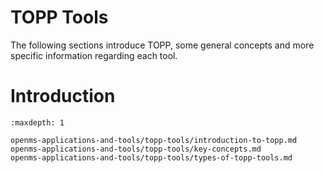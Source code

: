 TOPP Tools
==========

The following sections introduce TOPP, some general concepts and more specific information regarding each tool.

# Introduction
```{toctree}
:maxdepth: 1

openms-applications-and-tools/topp-tools/introduction-to-topp.md
openms-applications-and-tools/topp-tools/key-concepts.md
openms-applications-and-tools/topp-tools/types-of-topp-tools.md
```
